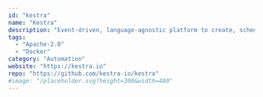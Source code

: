 ```yaml
---
id: "kestra"
name: "Kestra"
description: "Event-driven, language-agnostic platform to create, schedule, and monitor workflows. In code. Coordinate data pipelines and tasks such as ETL and ELT."
tags:
  - "Apache-2.0"
  - "Docker"
category: "Automation"
website: "https://kestra.io"
repo: "https://github.com/kestra-io/kestra"
#image: "/placeholder.svg?height=300&width=400"
---
```


